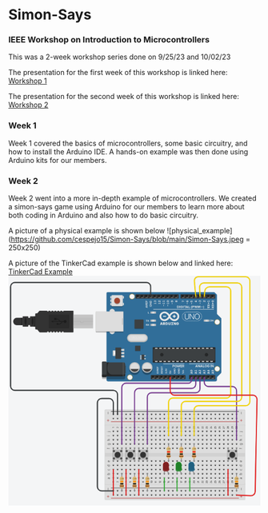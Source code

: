 # Simon-Says
### IEEE Workshop on Introduction to Microcontrollers

This was a 2-week workshop series done on 9/25/23 and 10/02/23

The presentation for the first week of this workshop is linked here: [Workshop 1](https://docs.google.com/presentation/d/1tpx0dH-U_lhxfJUoJJe8hyobWCU6OQWlZdtda2sNHKU/edit#slide=id.g282488c5e96_0_51)

The presentation for the second week of this workshop is linked here: [Workshop 2](https://docs.google.com/presentation/d/1rNxSnq_mr1zNdd4yuPJOM8jhLGElW5EtsAxfe7oRIMw/edit#slide=id.g285af8a9787_0_145)

### Week 1
Week 1 covered the basics of microcontrollers, some basic circuitry, and how to install the Arduino IDE. A hands-on example was then done using Arduino kits for our members.

### Week 2
Week 2 went into a more in-depth example of microcontrollers. We created a simon-says game using Arduino for our members to learn more about both coding in Arduino and also how to do basic circuitry.

A picture of a physical example is shown below ![physical_example](https://github.com/cespejo15/Simon-Says/blob/main/Simon-Says.jpeg = 250x250)

A picture of the TinkerCad example is shown below and linked here: [TinkerCad Example](https://www.tinkercad.com/things/9ludxbhLgMe-copy-of-ieee-simon-game/editel?tenant=circuits)
![tinkercad_example](https://github.com/cespejo15/Simon-Says/blob/main/Simon-Says_TinkerCAD.PNG)
